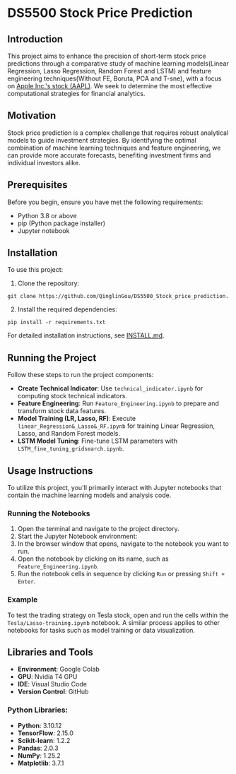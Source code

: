 # DS5500 Stock Price Prediction

## Introduction
This project aims to enhance the precision of short-term stock price predictions through a comparative study of machine learning models(Linear Regression, Lasso Regression, Random Forest and LSTM) and feature engineering techniques(Without FE, Boruta, PCA and T-sne), with a focus on [Apple Inc.'s stock (AAPL)](https://finance.yahoo.com/quote/AAPL/history). We seek to determine the most effective computational strategies for financial analytics.

## Motivation
Stock price prediction is a complex challenge that requires robust analytical models to guide investment strategies. By identifying the optimal combination of machine learning techniques and feature engineering, we can provide more accurate forecasts, benefiting investment firms and individual investors alike.


## Prerequisites

Before you begin, ensure you have met the following requirements:
- Python 3.8 or above
- pip (Python package installer)
- Jupyter notebook

## Installation
To use this project:
1. Clone the repository:

```
git clone https://github.com/QinglinGou/DS5500_Stock_price_prediction.
```
2. Install the required dependencies:
```
pip install -r requirements.txt
```
For detailed installation instructions, see [INSTALL.md](INSTALL.md).


## Running the Project

Follow these steps to run the project components:

- **Create Technical Indicator**: Use `technical_indicator.ipynb` for computing stock technical indicators.
- **Feature Engineering**: Run `Feature_Engineering.ipynb` to prepare and transform stock data features.
- **Model Training (LR, Lasso, RF)**: Execute `linear_Regression&_Lasso&_RF.ipynb` for training Linear Regression, Lasso, and Random Forest models.
- **LSTM Model Tuning**: Fine-tune LSTM parameters with `LSTM_fine_tuning_gridsearch.ipynb`.


## Usage Instructions

To utilize this project, you'll primarily interact with Jupyter notebooks that contain the machine learning models and analysis code.

### Running the Notebooks
1. Open the terminal and navigate to the project directory.
2. Start the Jupyter Notebook environment:
3. In the browser window that opens, navigate to the notebook you want to run.
4. Open the notebook by clicking on its name, such as `Feature_Engineering.ipynb`.
5. Run the notebook cells in sequence by clicking `Run` or pressing `Shift + Enter`.

### Example
To test the trading strategy on Tesla stock, open and run the cells within the `Tesla/Lasso-training.ipynb` notebook. A similar process applies to other notebooks for tasks such as model training or data visualization.


## Libraries and Tools 

- **Environment**: Google Colab
- **GPU**: Nvidia T4 GPU
- **IDE**: Visual Studio Code
- **Version Control**: GitHub

### Python Libraries:

- **Python**: 3.10.12
- **TensorFlow**: 2.15.0
- **Scikit-learn**: 1.2.2
- **Pandas**: 2.0.3
- **NumPy**: 1.25.2
- **Matplotlib**: 3.7.1


